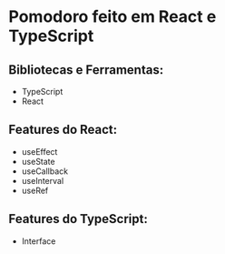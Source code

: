 # Pomodoro feito em React e TypeScript

## Bibliotecas e Ferramentas:
* TypeScript
* React

## Features do React:
* useEffect
* useState
* useCallback
* useInterval
* useRef

## Features do TypeScript:
* Interface
